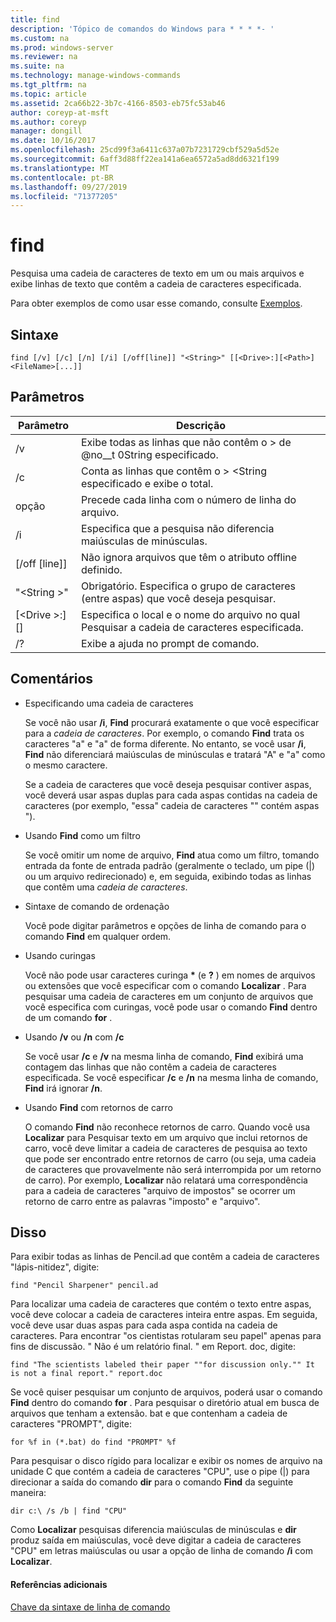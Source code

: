 ```yaml
---
title: find
description: 'Tópico de comandos do Windows para * * * *- '
ms.custom: na
ms.prod: windows-server
ms.reviewer: na
ms.suite: na
ms.technology: manage-windows-commands
ms.tgt_pltfrm: na
ms.topic: article
ms.assetid: 2ca66b22-3b7c-4166-8503-eb75fc53ab46
author: coreyp-at-msft
ms.author: coreyp
manager: dongill
ms.date: 10/16/2017
ms.openlocfilehash: 25cd99f3a6411c637a07b7231729cbf529a5d52e
ms.sourcegitcommit: 6aff3d88ff22ea141a6ea6572a5ad8dd6321f199
ms.translationtype: MT
ms.contentlocale: pt-BR
ms.lasthandoff: 09/27/2019
ms.locfileid: "71377205"
---
```

# <a name="find"></a>find



Pesquisa uma cadeia de caracteres de texto em um ou mais arquivos e exibe linhas de texto que contêm a cadeia de caracteres especificada.

Para obter exemplos de como usar esse comando, consulte [Exemplos](#BKMK_examples).

## <a name="syntax"></a>Sintaxe

```
find [/v] [/c] [/n] [/i] [/off[line]] "<String>" [[<Drive>:][<Path>]<FileName>[...]]
```

## <a name="parameters"></a>Parâmetros

|           Parâmetro           |                                              Descrição                                               |
|-------------------------------|--------------------------------------------------------------------------------------------------------|
|              /v               |                    Exibe todas as linhas que não contêm o > de @no__t 0String especificado.                     |
|              /c               |              Conta as linhas que contêm o > \<String especificado e exibe o total.              |
|              opção               |                            Precede cada linha com o número de linha do arquivo.                             |
|              /i               |                            Especifica que a pesquisa não diferencia maiúsculas de minúsculas.                            |
|         [/off [line]]          |                        Não ignora arquivos que têm o atributo offline definido.                        |
|          "\<String >"          | Obrigatório. Especifica o grupo de caracteres (entre aspas) que você deseja pesquisar. |
| [\<Drive >:] [<Path>] <FileName> |        Especifica o local e o nome do arquivo no qual Pesquisar a cadeia de caracteres especificada.        |
|              /?               |                                  Exibe a ajuda no prompt de comando.                                  |

## <a name="remarks"></a>Comentários

-   Especificando uma cadeia de caracteres

    Se você não usar **/i**, **Find** procurará exatamente o que você especificar para a *cadeia de caracteres*. Por exemplo, o comando **Find** trata os caracteres "a" e "a" de forma diferente. No entanto, se você usar **/i**, **Find** não diferenciará maiúsculas de minúsculas e tratará "A" e "a" como o mesmo caractere.

    Se a cadeia de caracteres que você deseja pesquisar contiver aspas, você deverá usar aspas duplas para cada aspas contidas na cadeia de caracteres (por exemplo, "essa" cadeia de caracteres "" contém aspas ").
-   Usando **Find** como um filtro

    Se você omitir um nome de arquivo, **Find** atua como um filtro, tomando entrada da fonte de entrada padrão (geralmente o teclado, um pipe (|) ou um arquivo redirecionado) e, em seguida, exibindo todas as linhas que contêm uma *cadeia de caracteres*.
-   Sintaxe de comando de ordenação

    Você pode digitar parâmetros e opções de linha de comando para o comando **Find** em qualquer ordem.
-   Usando curingas

    Você não pode usar caracteres curinga **&#42;** (e **?** ) em nomes de arquivos ou extensões que você especificar com o comando **Localizar** . Para pesquisar uma cadeia de caracteres em um conjunto de arquivos que você especifica com curingas, você pode usar o comando **Find** dentro de um comando **for** .
-   Usando **/v** ou **/n** com **/c**

    Se você usar **/c** e **/v** na mesma linha de comando, **Find** exibirá uma contagem das linhas que não contêm a cadeia de caracteres especificada. Se você especificar **/c** e **/n** na mesma linha de comando, **Find** irá ignorar **/n**.
-   Usando **Find** com retornos de carro

    O comando **Find** não reconhece retornos de carro. Quando você usa **Localizar** para Pesquisar texto em um arquivo que inclui retornos de carro, você deve limitar a cadeia de caracteres de pesquisa ao texto que pode ser encontrado entre retornos de carro (ou seja, uma cadeia de caracteres que provavelmente não será interrompida por um retorno de carro). Por exemplo, **Localizar** não relatará uma correspondência para a cadeia de caracteres "arquivo de impostos" se ocorrer um retorno de carro entre as palavras "imposto" e "arquivo".

## <a name="BKMK_examples"></a>Disso

Para exibir todas as linhas de Pencil.ad que contêm a cadeia de caracteres "lápis-nitidez", digite:
```
find "Pencil Sharpener" pencil.ad
```
Para localizar uma cadeia de caracteres que contém o texto entre aspas, você deve colocar a cadeia de caracteres inteira entre aspas. Em seguida, você deve usar duas aspas para cada aspa contida na cadeia de caracteres. Para encontrar "os cientistas rotularam seu papel" apenas para fins de discussão. " Não é um relatório final. " em Report. doc, digite:
```
find "The scientists labeled their paper ""for discussion only."" It is not a final report." report.doc
```
Se você quiser pesquisar um conjunto de arquivos, poderá usar o comando **Find** dentro do comando **for** . Para pesquisar o diretório atual em busca de arquivos que tenham a extensão. bat e que contenham a cadeia de caracteres "PROMPT", digite:
```
for %f in (*.bat) do find "PROMPT" %f 
```
Para pesquisar o disco rígido para localizar e exibir os nomes de arquivo na unidade C que contém a cadeia de caracteres "CPU", use o pipe (|) para direcionar a saída do comando **dir** para o comando **Find** da seguinte maneira:
```
dir c:\ /s /b | find "CPU" 
```
Como **Localizar** pesquisas diferencia maiúsculas de minúsculas e **dir** produz saída em maiúsculas, você deve digitar a cadeia de caracteres "CPU" em letras maiúsculas ou usar a opção de linha de comando **/i** com **Localizar**.

#### <a name="additional-references"></a>Referências adicionais

[Chave da sintaxe de linha de comando](command-line-syntax-key.md)